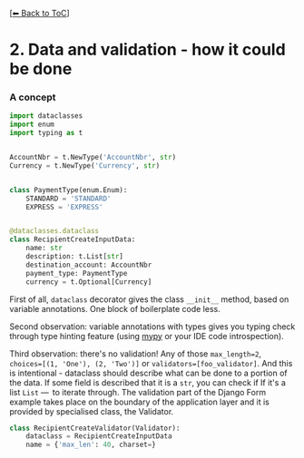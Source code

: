 [[⬅ Back to ToC](../README.md)]

# 2. Data and validation - how it could be done

### A concept
```python
import dataclasses
import enum
import typing as t


AccountNbr = t.NewType('AccountNbr', str)
Currency = t.NewType('Currency', str)


class PaymentType(enum.Enum):
    STANDARD = 'STANDARD'
    EXPRESS = 'EXPRESS'


@dataclasses.dataclass
class RecipientCreateInputData:
    name: str
    description: t.List[str]
    destination_account: AccountNbr
    payment_type: PaymentType
    currency = t.Optional[Currency]
```

First of all, `dataclass` decorator gives the class `__init__` method, based on
variable annotations. One block of boilerplate code less.

Second observation: variable annotations with types gives you typing check 
through type hinting feature (using [mypy](http://mypy-lang.org/) or your IDE
code introspection).

Third observation: there's no validation! Any of those `max_length=2`,
`choices=[(1, 'One'), (2, 'Two')]` or `validators=[foo_validator]`. And this is
intentional - dataclass should describe what can be done to a portion
of the data. If some field is described that it is a `str`, you can check if
If it's a list `List` —  to iterate through. The validation part
of the Django Form example takes place on the boundary of the application layer 
and it is provided by specialised class, the Validator.

```python
class RecipientCreateValidator(Validator):
    dataclass = RecipientCreateInputData
    name = {'max_len': 40, charset=}
```
